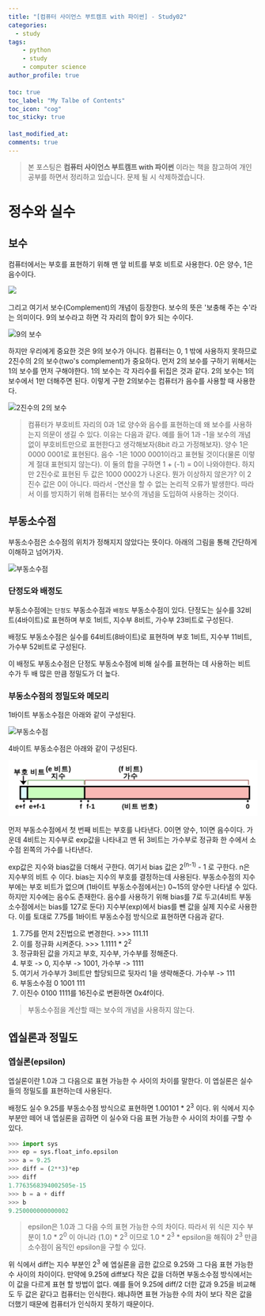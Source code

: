 ```yaml
---
title: "[컴퓨터 사이언스 부트캠프 with 파이썬] - Study02"
categories: 
  - study
tags:
    - python
    - study
    - computer science
author_profile: true

toc: true
toc_label: "My Talbe of Contents"
toc_icon: "cog"
toc_sticky: true

last_modified_at:
comments: true
---
```


> 본 포스팅은 __컴퓨터 사이언스 부트캠프 with 파이썬__ 이라는 책을 참고하여 개인 공부를 하면서 정리하고 있습니다. 문제 될 시 삭제하겠습니다.


# 정수와 실수

## 보수

컴퓨터에서는 부호를 표현하기 위해 맨 앞 비트를 부호 비트로 사용한다. 0은 양수, 1은 음수이다.

![](https://thebook.io/img/006950/027_1.jpg)

그리고 여기서 보수(Complement)의 개념이 등장한다. 보수의 뜻은 '보충해 주는 수'라는 의미이다. 9의 보수라고 하면 각 자리의 합이 9가 되는 수이다.

![9의 보수](https://thebook.io/img/006950/029_2.jpg)

하지만 우리에게 중요한 것은 9의 보수가 아니다. 컴퓨터는 0, 1 밖에 사용하지 못하므로 2진수의 2의 보수(two's complement)가 중요하다. 먼저 2의 보수를 구하기 위해서는 1의 보수를 먼저 구해야한다. 1의 보수는 각 자리수를 뒤집은 것과 같다. 2의 보수는 1의 보수에서 1만 더해주면 된다. 이렇게 구한 2의보수는 컴퓨터가 음수를 사용할 때 사용한다. 

![2진수의 2의 보수](https://thebook.io/img/006950/030_1.jpg)


> 컴퓨터가 부호비트 자리의 0과 1로 양수와 음수를 표현하는데 왜 보수를 사용하는지 의문이 생길 수 있다. 이유는 다음과 같다. 예를 들어 1과 -1을 보수의 개념 없이 부호비트만으로 표현한다고 생각해보자(8bit 라고 가정해보자). 양수 1은 0000 0001로 표현된다. 음수 -1은 1000 0001이라고 표현될 것이다(물론 이렇게 절대 표현되지 않는다). 이 둘의 합을 구하면 1 + (-1) = 0이 나와야한다. 하지만 2진수로 표현된 두 값은 1000 0002가 나온다. 뭔가 이상하지 않은가? 이 2진수 값은 0이 아니다. 따라서 -연산을 할 수 없는 논리적 오류가 발생한다. 따라서 이를 방지하기 위해 컴퓨터는 보수의 개념을 도입하여 사용하는 것이다. 



## 부동소수점

부동소수점은 소수점의 위치가 정해지지 않았다는 뜻이다. 아래의 그림을 통해 간단하게 이해하고 넘어가자. 

![부동소수점](https://thebook.io/img/006950/035_1.jpg)

### 단정도와 배정도

부동소수점에는 `단정도` 부동소수점과 `배정도` 부동소수점이 있다. 단정도는 실수를 32비트(4바이트)로 표현하며 부호 1비트, 지수부 8비트, 가수부 23비트로 구성된다. 

배정도 부동소수점은 실수를 64비트(8바이트)로 표현하며 부호 1비트, 지수부 11비트, 가수부 52비트로 구성된다. 

이 배정도 부동소수점은 단정도 부동소수점에 비해 실수를 표현하는 데 사용하는 비트 수가 두 배 많은 만큼 정밀도가 더 높다.

### 부동소수점의 정밀도와 메모리

1바이트 부동소수점은 아래와 같이 구성된다.

![부동소수점](https://thebook.io/img/006950/038_1.jpg)

4바이트 부동소수점은 아래와 같이 구성된다.

![4바이트 부동소수점](/assets/deploy/precision.png)

먼저 부동소수점에서 첫 번째 비트는 부호를 나타낸다. 0이면 양수, 1이면 음수이다. 가운데 4비트는 지수부로 exp값을 나타내고 맨 뒤 3비트는 가수부로 정규화 한 수에서 소수점 왼쪽의 가수를 나타낸다.

exp값은 지수와 bias값을 더해서 구한다. 여기서 bias 값은 2<sup>(n-1)</sup> - 1 로 구한다. n은 지수부의 비트 수 이다. bias는 지수의 부호를 결정하는데 사용된다. 부동소수점의 지수부에는 부호 비트가 없으며 (1바이트 부동소수점에서는) 0~15의 양수만 나타낼 수 있다. 하지만 지수에는 음수도 존재한다. 음수를 사용하기 위해 bias를 7로 두고(4비트 부동소수점에서는 bias를 127로 둔다) 지수부(exp)에서 bias를 뺀 값을 실제 지수로 사용한다. 이를 토대로 7.75를 1바이트 부동소수점 방식으로 표현하면 다음과 같다. 

1. 7.75를 먼저 2진법으로 변경한다. >>> 111.11
2. 이를 정규화 시켜준다. >>> 1.1111 * 2<sup>2</sup>
3. 정규화된 값을 가지고 부호, 지수부, 가수부를 정해준다.
4. 부호 -> 0, 지수부 -> 1001, 가수부 -> 1111
5. 여기서 가수부가 3비트만 할당되므로 뒷자리 1을 생략해준다. 가수부 -> 111
6. 부동소수점 0 1001 111
7. 이진수 0100 1111를 16진수로 변환하면 0x4f이다.

> 부동소수점을 계산할 때는 보수의 개념을 사용하지 않는다. 

## 엡실론과 정밀도

### 엡실론(epsilon)

엡실론이란 1.0과 그 다음으로 표현 가능한 수 사이의 차이를 말한다. 이 엡실론은 실수들의 정밀도를 표현하는데 사용된다. 

배정도 실수 9.25를 부동소수점 방식으로 표현하면 1.00101 * 2<sup>3</sup> 이다. 위 식에서 지수 부분만 떼어 내 엡실론을 곱하면 이 실수와 다음 표현 가능한 수 사이의 차이를 구할 수 있다.

```python
>>> import sys
>>> ep = sys.float_info.epsilon
>>> a = 9.25
>>> diff = (2**3)*ep
>>> diff
1.7763568394002505e-15
>>> b = a + diff
>>> b
9.250000000000002
```
> epsilon은 1.0과 그 다음 수의 표현 가능한 수의 차이다. 따라서 위 식은 지수 부분이 1.0 * 2<sup>0</sup> 이 아니라 (1.0) * 2<sup>3</sup> 이므로 1.0 * 2<sup>3</sup> * epsilon을 해줘야 2<sup>3</sup> 만큼 소수점이 움직인 epsilon을 구할 수 있다.

위 식에서 diff는 지수 부분인 2<sup>3</sup> 에 엡실론을 곱한 값으로 9.25와 그 다음 표현 가능한 수 사이의 차이이다. 만약에 9.25에 diff보다 작은 값을 더하면 부동소수점 방식에서는 이 값을 다르게 표현 할 방법이 없다. 예를 들어 9.25에 diff/2 더한 값과 9.25을 비교해도 두 값은 같다고 컴퓨터는 인식한다. 왜냐하면 표현 가능한 수의 차이 보다 작은 값을 더했기 때문에 컴퓨터가 인식하지 못하기 때문이다.
